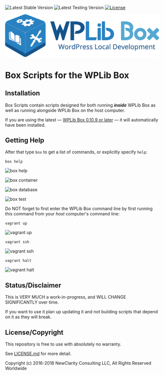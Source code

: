 ![Latest Stable Version](https://img.shields.io/badge/stable-0.16.2-blue.svg)
![Latest Testing Version](https://img.shields.io/badge/testing-0.17.0-red.svg)
[![License](https://poser.pugx.org/wplib/wplib-box/license)](https://packagist.org/packages/wplib/wplib-box)

![WPLib-Box](https://github.com/wplib/wplib.github.io/raw/master/WPLib-Box-100x.png)


# Box Scripts for the WPLib Box


## Installation
Box Scripts contain scripts designed for both running _**inside**_ WPLib Box as well as running alongside WPLib Box on the host computer. 

If you are using the latest &mdash; [WPLib Box 0.10.9 or later](https://github.com/wplib/wplib-box) &mdash; it will automatically have been installed.

## Getting Help
After that type `box` to get a list of commands, or explicitly specify `help`:

    box help

![box help](https://github.com/wplib/box-scripts/raw/0.16.2/docs/Help-box.png)

![box container](https://github.com/wplib/box-scripts/raw/0.16.2/docs/Help-container.png)

![box database](https://github.com/wplib/box-scripts/raw/0.16.2/docs/Help-database.png)

![box test](https://github.com/wplib/box-scripts/raw/0.16.2/docs/Help-test.png)

Do NOT forget to first enter the WPLib Box command line by first running this command from your *host* computer's command line:

    vagrant up

![vagrant up](https://github.com/wplib/box-scripts/raw/0.16.2/docs/vagrant-up.png)

    vagrant ssh

![vagrant ssh](https://github.com/wplib/box-scripts/raw/0.16.2/docs/vagrant-ssh.png)

    vagrant halt

![vagrant halt](https://github.com/wplib/box-scripts/raw/0.16.2/docs/vagrant-halt.png)


## Status/Disclaimer

This is VERY MUCH a work-in-progress, and WILL CHANGE SIGNIFICANTLY over time.

If you want to use it plan up updating it and not building scripts that depend on it as they will break.

## License/Copyright

This repository is free to use with absolutely no warranty.   

See [LICENSE.md](LICENSE.md) for more detail.

Copyright (c) 2016-2018 NewClarity Consulting LLC, All Rights Reserved Worldwide
